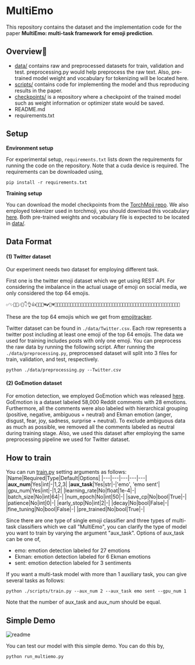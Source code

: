 # MultiEmo 

This repository contains the dataset and the implementation code for the paper **MultiEmo: multi-task framework for emoji prediction**.

Overview🧐
-------------
* [data/](https://github.com/sange1104/MultiEmo/tree/main/data) contains raw and preprocessed datasets for train, validation and test. preprocessing.py would help preprocess the raw text. Also, pre-trained model weight and vocabulary for tokenizing will be located here. 
* [scripts/](https://github.com/sange1104/MultiEmo/tree/main/scripts) contains code for implementing the model and thus reproducing results in the paper.
* [checkpoints/](https://github.com/sange1104/MultiEmo/tree/main/checkpoints) is a repository where a checkpoint of the trained model such as weight information or optimizer state would be saved.
* README.md
* requirements.txt


Setup
-------------
**Environment setup**

For experimental setup, ``requirements.txt`` lists down the requirements for running the code on the repository. Note that a cuda device is required.
The requirements can be downloaded using,
```
pip install -r requirements.txt
``` 

**Training setup**

You can download the model checkpoints from the [TorchMoji repo](https://github.com/huggingface/torchMoji). We also employed tokenizer used in torchmoji, you should download this vocabulary [here](https://github.com/huggingface/torchMoji/blob/master/model/vocabulary.json). Both pre-trained weights and vocabulary file is expected to be located in [data/](https://github.com/sange1104/MultiEmo/tree/main/data).

Data Format
-------------

#### (1) Twitter dataset
Our experiment needs two dataset for employing different task.

First one is the twitter emoji dataset which we get using REST API. For considering the imbalance in the actual usage of emoji on social media, we only considered the top 64 emojis. 
```
✅✨🌚🎉🎶👀👇👌👍👏👑💀💔💕💖💗💙💚💛💜💞💪💯🔥😀😁😂😃😄😅😆😇😈😉😊😋😌😍😎😏😐😑😒😔😕😘😜😝😞😡😢😣😤😩😪😫😬😭😱😳😴🙈🙌🙏
``` 
These are the top 64 emojis which we get from [emojitracker](http://www.emojitracker.com/).


Twitter dataset can be found in ``./data/Twitter.csv``. Each row represents a twitter post including at least one emoji of the top 64 emojis. 
The data we used for training includes posts with only one emoji. You can preprocess the raw data by running the following script. After running the ``./data/preprocessing.py``, preprocessed dataset will split into 3 files for train, validation, and test, respectively.
```
python ./data/preprocessing.py --Twitter.csv
``` 

#### (2) GoEmotion dataset
For emotion detection, we employed GoEmotion which was released [here](https://github.com/google-research/google-research/tree/master/goemotions).
GoEmotion is a dataset labeled 58,000 Reddit  comments with 28 emotions. Furthermore, all the comments were also labeled with hierarchical grouping (positive, negative, ambiguous + neutral) and Ekman emotion (anger, disgust, fear, joy, sadness, surprise + neutral). To exclude ambiguous data as much as possible, we removed all the comments labeled as neutral during training stage. Also, we used this dataset after employing the same preprocessing pipeline we used for Twitter dataset.


How to train
-------------
You can run [train.py](https://github.com/sange1104/MultiEmo/blob/main/scripts/train.py) setting arguments as follows:
|Name|Required|Type|Default|Options|
|---|---|---|---|---|
|**aux_num**|Yes|int|-|1,2,3|
|**aux_task**|Yes|str|-|'emo', 'emo sent'|
|gpu_num|Yes|int|-|1,2|
|learning_rate|No|float|1e-4|-|
|batch_size|No|int|64|-|
|num_epoch|No|int|50|-|
|save_cp|No|bool|True|-| 
|patience|No|int|0|-|
|early_stop|No|int|2|-|
|decay|No|bool|False|-|
|fine_tuning|No|bool|False|-|
|pre_trained|No|bool|True|-|


Since there are one type of single emoji classifier and three types of multi-task classifiers which we call "MultiEmo", you can clarify the type of model you want to train by varying the argument "aux_task".
Options of aux_task can be one of,

* emo: emotion detection labeled for 27 emotions
* Ekman: emotion detection labeled for 6 Ekman emotions
* sent: emotion detection labeled for 3 sentiments

If you want a multi-task model with more than 1 auxiliary task, you can give several tasks as follows:
```
python ./scripts/train.py --aux_num 2 --aux_task emo sent --gpu_num 1
``` 
Note that the number of aux_task and aux_num should be equal.


Simple Demo
-------------
![readme](https://user-images.githubusercontent.com/63252403/152666369-9e0cbd97-5c41-4264-8562-5a72499a1cef.JPG)

You can test our model with this simple demo. You can do this by, 
```
python run_multiemo.py 
``` 





